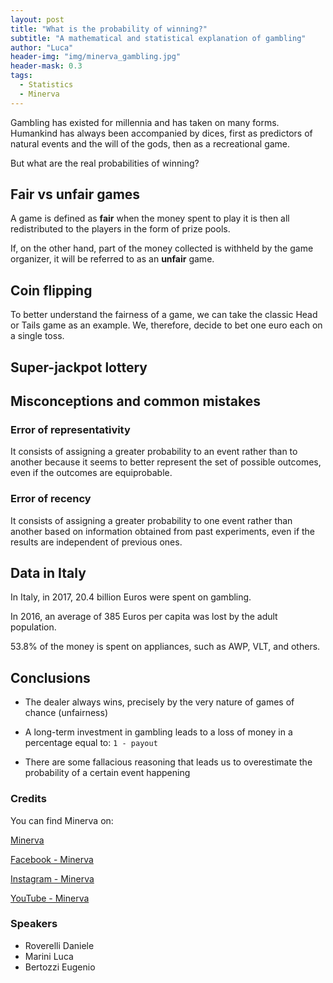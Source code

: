 ```yaml
---
layout: post
title: "What is the probability of winning?"
subtitle: "A mathematical and statistical explanation of gambling"
author: "Luca"
header-img: "img/minerva_gambling.jpg"
header-mask: 0.3
tags:
  - Statistics
  - Minerva
---
```


Gambling has existed for millennia and has taken on many forms. Humankind has always been accompanied by dices, first as predictors of natural events and the will of the gods, then as a  recreational game.

But what are the real probabilities of winning?


## Fair vs unfair games

A game is defined as **fair** when the money spent to play it is then all redistributed to the players in the form of prize pools.

If, on the other hand, part of the money collected is withheld by the game organizer, it will be referred to as an **unfair** game.



## Coin flipping

To better understand the fairness of a game, we can take the classic Head or Tails game as an example.
We, therefore, decide to bet one euro each on a single toss.





## Super-jackpot lottery


## Misconceptions and common mistakes

### Error of representativity

It consists of assigning a greater probability to an event rather than to another because it seems to better represent the set of possible outcomes, even if the outcomes are equiprobable.

### Error of recency

It consists of assigning a greater probability to one event rather than another based on information obtained from past experiments, even if the results are independent of previous ones.

## Data in Italy

In Italy, in 2017, 20.4 billion Euros were spent on gambling.

In 2016, an average of 385 Euros per capita was lost by the adult population.

53.8% of the money is spent on appliances, such as AWP, VLT, and others.

## Conclusions

- The dealer always wins, precisely by the very nature of games of chance (unfairness)

- A long-term investment in gambling leads to a loss of money in a percentage equal to: `1 - payout`

- There are some fallacious reasoning that leads us to overestimate the probability of a certain event happening

### Credits

You can find Minerva on:

[Minerva](https://noidiminerva.it/it/)

[Facebook - Minerva](https://www.facebook.com/noidiminerva)

[Instagram - Minerva](https://www.instagram.com/minerva_divulgazione/)

[YouTube - Minerva](
https://www.youtube.com/channel/UCuWHvsThj9iWTt8rI7_XfdA/videos)

### Speakers

- Roverelli Daniele
- Marini Luca
- Bertozzi Eugenio
